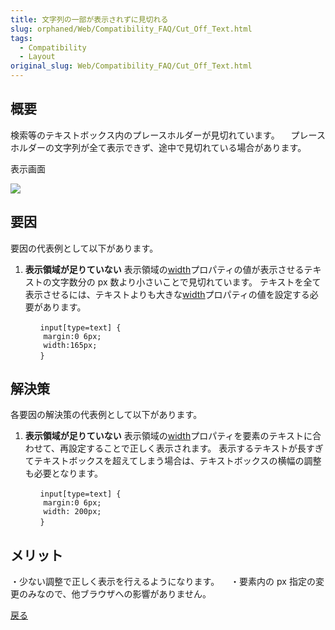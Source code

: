 ```yaml
---
title: 文字列の一部が表示されずに見切れる
slug: orphaned/Web/Compatibility_FAQ/Cut_Off_Text.html
tags:
  - Compatibility
  - Layout
original_slug: Web/Compatibility_FAQ/Cut_Off_Text.html
---
```

## 概要

検索等のテキストボックス内のプレースホルダーが見切れています。
　プレースホルダーの文字列が全て表示できず、途中で見切れている場合があります。

表示画面

![](https://mdn.mozillademos.org/files/9967/0108.png)

## 要因

要因の代表例として以下があります。

1.  **表示領域が足りていない**
    表示領域の[width](/ja/docs/Web/CSS/width)プロパティの値が表示させるテキストの文字数分の px 数より小さいことで見切れています。
    テキストを全て表示させるには、テキストよりも大きな[width](/ja/docs/Web/CSS/width)プロパティの値を設定する必要があります。

    ```
    　　input[type=text] {
    	margin:0 6px;
    	width:165px;
    　　}
    ```

## 解決策

各要因の解決策の代表例として以下があります。

1.  **表示領域が足りていない**
    表示領域の[width](/ja/docs/Web/CSS/width)プロパティを要素のテキストに合わせて、再設定することで正しく表示されます。
    表示するテキストが長すぎてテキストボックスを超えてしまう場合は、テキストボックスの横幅の調整も必要となります。

    ```
    　　input[type=text] {
    	margin:0 6px;
    	width: 200px;
    　　}
    ```

## メリット

・少ない調整で正しく表示を行えるようになります。
　・要素内の px 指定の変更のみなので、他ブラウザへの影響がありません。

[戻る](/ja/docs/Web/Compatibility_FAQ)
